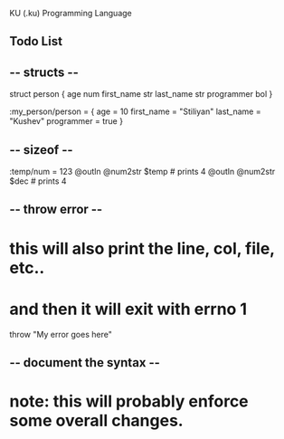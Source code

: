KU (.ku) Programming Language

## Todo List

-- structs --
-------------

struct person {
    age num
    first_name str
    last_name str
    programmer bol
}

:my_person/person = {
    age = 10
    first_name = "Stiliyan"
    last_name = "Kushev"
    programmer = true
}
    
-- sizeof --
------------

:temp/num = 123
@outln @num2str $temp    # prints 4
@outln @num2str $dec     # prints 4

-- throw error --
-----------------

# this will also print the line, col, file, etc..
# and then it will exit with errno 1
throw "My error goes here"

-- document the syntax --
-------------------------

# note: this will probably enforce some overall changes.